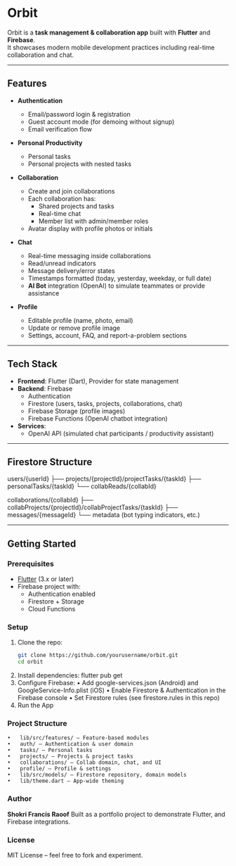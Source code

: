# Orbit

Orbit is a **task management & collaboration app** built with **Flutter** and **Firebase**.  
It showcases modern mobile development practices including real-time collaboration and chat.

---

## Features

- **Authentication**
  - Email/password login & registration
  - Guest account mode (for demoing without signup)
  - Email verification flow

- **Personal Productivity**
  - Personal tasks
  - Personal projects with nested tasks

- **Collaboration**
  - Create and join collaborations
  - Each collaboration has:
    - Shared projects and tasks
    - Real-time chat
    - Member list with admin/member roles
  - Avatar display with profile photos or initials

- **Chat**
  - Real-time messaging inside collaborations
  - Read/unread indicators
  - Message delivery/error states
  - Timestamps formatted (today, yesterday, weekday, or full date)
  - **AI Bot** integration (OpenAI) to simulate teammates or provide assistance

- **Profile**
  - Editable profile (name, photo, email)
  - Update or remove profile image
  - Settings, account, FAQ, and report-a-problem sections

---

## Tech Stack

- **Frontend**: Flutter (Dart), Provider for state management
- **Backend**: Firebase
  - Authentication
  - Firestore (users, tasks, projects, collaborations, chat)
  - Firebase Storage (profile images)
  - Firebase Functions (OpenAI chatbot integration)
- **Services**:
  - OpenAI API (simulated chat participants / productivity assistant)

---

## Firestore Structure
users/{userId}
├── projects/{projectId}/projectTasks/{taskId}
├── personalTasks/{taskId}
└── collabReads/{collabId}

collaborations/{collabId}
├── collabProjects/{projectId}/collabProjectTasks/{taskId}
├── messages/{messageId}
└── metadata (bot typing indicators, etc.)


---

## Getting Started

### Prerequisites
- [Flutter](https://flutter.dev/docs/get-started/install) (3.x or later)
- Firebase project with:
  - Authentication enabled
  - Firestore + Storage
  - Cloud Functions

### Setup
1. Clone the repo:
   ```bash
   git clone https://github.com/yourusername/orbit.git
   cd orbit
2.	Install dependencies:
    flutter pub get
3.	Configure Firebase:
	•	Add google-services.json (Android) and GoogleService-Info.plist (iOS)
	•	Enable Firestore & Authentication in the Firebase console
	•	Set Firestore rules (see firestore.rules in this repo)
4.	Run the App

### Project Structure
	•	lib/src/features/ — Feature-based modules
	•	auth/ — Authentication & user domain
	•	tasks/ — Personal tasks
	•	projects/ — Projects & project tasks
	•	collaborations/ — Collab domain, chat, and UI
	•	profile/ — Profile & settings
	•	lib/src/models/ — Firestore repository, domain models
	•	lib/theme.dart — App-wide theming


### Author

**Shokri Francis Raoof**
Built as a portfolio project to demonstrate Flutter, and Firebase integrations.


### License

MIT License – feel free to fork and experiment.
